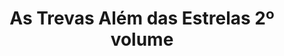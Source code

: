 ---
Numero: 508
title: As Trevas Além das Estrelas 2º volume
Autor: Frank M Robinson
Co-autor: 
Ano-de-Publicacao: 1999
Titulo-original: The Dark Beyond the Stars
Tradutor: Alexandra Tavares
Co-tradutor: 
Ano-de-edicao: 1981
alias: Frank-M-Robinson
Autor2-alias: 
Tradutor1-alias: Alexandra-Tavares
Tradutor2-alias: 
Titulo-link: 508-As-Trevas-Alem-das-Estrelas-2-volume
Capa: 
pags: 312
Capa-link: 
---